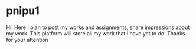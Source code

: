 # pnipu1
Hi! Here I plan to post my works and assignments, share impressions about my work. This platform will store all my work that I have yet to do! Thanks for your attention
